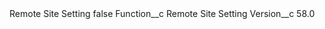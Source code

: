 <?xml version="1.0" encoding="UTF-8"?>
<CustomMetadata xmlns="http://soap.sforce.com/2006/04/metadata" xmlns:xsi="http://www.w3.org/2001/XMLSchema-instance" xmlns:xsd="http://www.w3.org/2001/XMLSchema">
    <label>Remote Site Setting</label>
    <protected>false</protected>
    <values>
        <field>Function__c</field>
        <value xsi:type="xsd:string">Remote Site Setting</value>
    </values>
    <values>
        <field>Version__c</field>
        <value xsi:type="xsd:string">58.0</value>
    </values>
</CustomMetadata>
